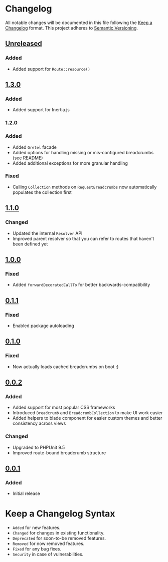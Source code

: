 # Changelog

All notable changes will be documented in this file following the [Keep a Changelog](https://keepachangelog.com/en/1.0.0/) 
format. This project adheres to [Semantic Versioning](https://semver.org/spec/v2.0.0.html).

## [Unreleased]

### Added

- Added support for `Route::resource()`

## [1.3.0]

### Added

- Added support for Inertia.js

### [1.2.0]

### Added

- Added `Gretel` facade
- Added options for handling missing or mis-configured breadcrumbs (see README)
- Added additional exceptions for more granular handling

### Fixed

- Calling `Collection` methods on `RequestBreadcrumbs` now automatically populates the collection first

## [1.1.0]

### Changed

- Updated the internal `Resolver` API
- Improved parent resolver so that you can refer to routes that haven't been defined yet

## [1.0.0]

### Fixed

- Added `forwardDecoratedCallTo` for better backwards-compatibility

## [0.1.1]

### Fixed

- Enabled package autoloading

## [0.1.0]

### Fixed

- Now actually loads cached breadcrumbs on boot :)

## [0.0.2]

### Added

- Added support for most popular CSS frameworks
- Introduced `Breadcrumb` and `BreadcrumbCollection` to make UI work easier
- Added helpers to blade component for easier custom themes and better consistency across views

### Changed

- Upgraded to PHPUnit 9.5
- Improved route-bound breadcrumb structure

## [0.0.1]

### Added

- Initial release

# Keep a Changelog Syntax

- `Added` for new features.
- `Changed` for changes in existing functionality.
- `Deprecated` for soon-to-be removed features.
- `Removed` for now removed features.
- `Fixed` for any bug fixes. 
- `Security` in case of vulnerabilities.

[Unreleased]: https://github.com/glhd/gretel/compare/1.3.0...HEAD
[1.3.0]: https://github.com/glhd/gretel/compare/1.2.0...1.3.0
[1.2.0]: https://github.com/glhd/gretel/compare/1.1.0...1.2.0
[1.1.0]: https://github.com/glhd/gretel/compare/1.0.0...1.1.0
[1.0.0]: https://github.com/glhd/gretel/compare/0.1.1...1.0.0
[0.1.1]: https://github.com/glhd/gretel/compare/0.1.0...0.1.1
[0.1.0]: https://github.com/glhd/gretel/compare/0.0.2...0.1.0
[0.0.2]: https://github.com/glhd/gretel/compare/0.0.1...0.0.2
[0.0.1]: https://github.com/glhd/gretel/releases/tag/0.0.1
